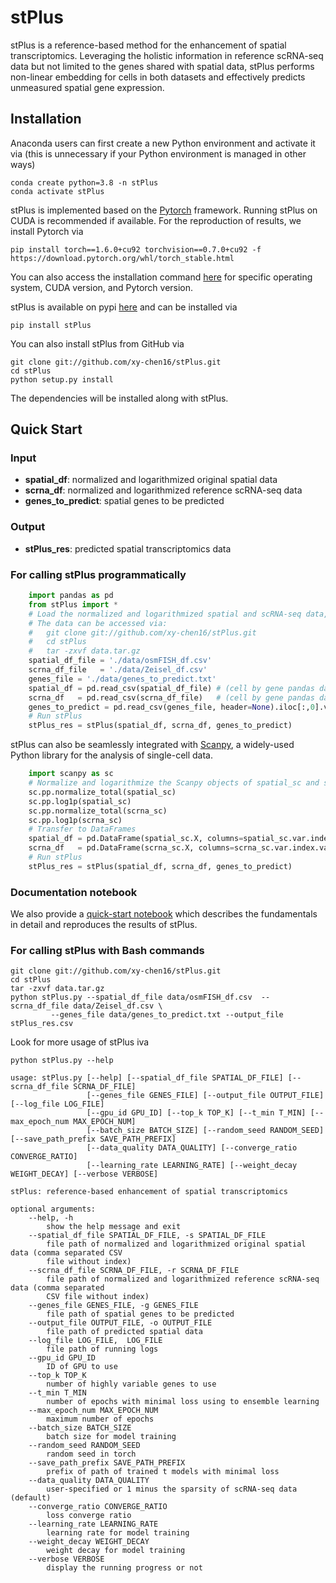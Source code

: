 # stPlus
stPlus is a reference-based method for the enhancement of spatial transcriptomics. 
Leveraging the holistic information in reference scRNA-seq data but not limited to the genes shared with spatial data, 
stPlus performs non-linear embedding for cells in both datasets and effectively predicts unmeasured spatial gene expression.

## Installation  
Anaconda users can first create a new Python environment and activate it via (this is unnecessary if your Python environment is managed in other ways)
```
conda create python=3.8 -n stPlus
conda activate stPlus
```

stPlus is implemented based on the [Pytorch](https://pytorch.org/) framework. Running stPlus on CUDA is recommended if available.
For the reproduction of results, we install Pytorch via

```
pip install torch==1.6.0+cu92 torchvision==0.7.0+cu92 -f https://download.pytorch.org/whl/torch_stable.html
```

You can also access the installation command [here](https://pytorch.org/) for specific operating system, CUDA version, and Pytorch version.

stPlus is available on pypi [here](https://pypi.org/project/stPlus/) and can be installed via

```
pip install stPlus
```

You can also install stPlus from GitHub via
```
git clone git://github.com/xy-chen16/stPlus.git
cd stPlus
python setup.py install
```
The dependencies will be installed along with stPlus.


## Quick Start

### Input

* **spatial_df**:       normalized and logarithmized original spatial data
* **scrna_df**:         normalized and logarithmized reference scRNA-seq data
* **genes_to_predict**: spatial genes to be predicted

### Output

* **stPlus_res**:       predicted spatial transcriptomics data

### For calling stPlus programmatically
```python
	import pandas as pd
	from stPlus import *
	# Load the normalized and logarithmized spatial and scRNA-seq data, and the genes to predict
	# The data can be accessed via: 
	# 	git clone git://github.com/xy-chen16/stPlus.git
	# 	cd stPlus
	# 	tar -zxvf data.tar.gz
	spatial_df_file = './data/osmFISH_df.csv'
	scrna_df_file   = './data/Zeisel_df.csv'
	genes_file = './data/genes_to_predict.txt'
	spatial_df = pd.read_csv(spatial_df_file) # (cell by gene pandas dataframe)
	scrna_df   = pd.read_csv(scrna_df_file)   # (cell by gene pandas dataframe)
	genes_to_predict = pd.read_csv(genes_file, header=None).iloc[:,0].values # 1D numpy array
	# Run stPlus
	stPlus_res = stPlus(spatial_df, scrna_df, genes_to_predict)
```
    
stPlus can also be seamlessly integrated with [Scanpy](https://scanpy.readthedocs.io/en/stable/), a widely-used Python library for the analysis of single-cell data.
```python
	import scanpy as sc
	# Normalize and logarithmize the Scanpy objects of spatial_sc and scrna_sc if with raw counts
	sc.pp.normalize_total(spatial_sc)
	sc.pp.log1p(spatial_sc)
	sc.pp.normalize_total(scrna_sc)
	sc.pp.log1p(scrna_sc)
	# Transfer to DataFrames
	spatial_df = pd.DataFrame(spatial_sc.X, columns=spatial_sc.var.index.values)
	scrna_df   = pd.DataFrame(scrna_sc.X, columns=scrna_sc.var.index.values)
	# Run stPlus
	stPlus_res = stPlus(spatial_df, scrna_df, genes_to_predict)
```
### Documentation notebook 

We also provide a [quick-start notebook](https://github.com/xy-chen16/stPlus/demo.ipynb) which describes the fundamentals in detail and reproduces the results of stPlus.

### For calling stPlus with Bash commands
```
git clone git://github.com/xy-chen16/stPlus.git
cd stPlus
tar -zxvf data.tar.gz
python stPlus.py --spatial_df_file data/osmFISH_df.csv  --scrna_df_file data/Zeisel_df.csv \
		 --genes_file data/genes_to_predict.txt --output_file stPlus_res.csv
```
Look for more usage of stPlus iva

```
python stPlus.py --help
```
  
```  
usage: stPlus.py [--help] [--spatial_df_file SPATIAL_DF_FILE] [--scrna_df_file SCRNA_DF_FILE]
                 [--genes_file GENES_FILE] [--output_file OUTPUT_FILE] [--log_file LOG_FILE]
                 [--gpu_id GPU_ID] [--top_k TOP_K] [--t_min T_MIN] [--max_epoch_num MAX_EPOCH_NUM]
                 [--batch_size BATCH_SIZE] [--random_seed RANDOM_SEED] [--save_path_prefix SAVE_PATH_PREFIX]
                 [--data_quality DATA_QUALITY] [--converge_ratio CONVERGE_RATIO]
                 [--learning_rate LEARNING_RATE] [--weight_decay WEIGHT_DECAY] [--verbose VERBOSE]

stPlus: reference-based enhancement of spatial transcriptomics

optional arguments:
	--help, -h
		show the help message and exit
	--spatial_df_file SPATIAL_DF_FILE, -s SPATIAL_DF_FILE
		file path of normalized and logarithmized original spatial data (comma separated CSV
		file without index)
	--scrna_df_file SCRNA_DF_FILE, -r SCRNA_DF_FILE
		file path of normalized and logarithmized reference scRNA-seq data (comma separated
		CSV file without index)
	--genes_file GENES_FILE, -g GENES_FILE
		file path of spatial genes to be predicted
	--output_file OUTPUT_FILE, -o OUTPUT_FILE
		file path of predicted spatial data
	--log_file LOG_FILE,  LOG_FILE
		file path of running logs
	--gpu_id GPU_ID
		ID of GPU to use
	--top_k TOP_K
		number of highly variable genes to use
	--t_min T_MIN
		number of epochs with minimal loss using to ensemble learning
	--max_epoch_num MAX_EPOCH_NUM
		maximum number of epochs
	--batch_size BATCH_SIZE
		batch size for model training
	--random_seed RANDOM_SEED
		random seed in torch
	--save_path_prefix SAVE_PATH_PREFIX
		prefix of path of trained t models with minimal loss
	--data_quality DATA_QUALITY
		user-specified or 1 minus the sparsity of scRNA-seq data (default)
	--converge_ratio CONVERGE_RATIO
		loss converge ratio
	--learning_rate LEARNING_RATE
		learning rate for model training
	--weight_decay WEIGHT_DECAY
		weight decay for model training
	--verbose VERBOSE     
		display the running progress or not   
```  
